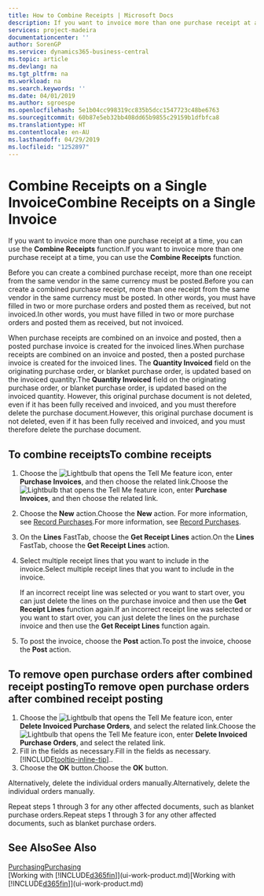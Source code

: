 ```yaml
---
title: How to Combine Receipts | Microsoft Docs
description: If you want to invoice more than one purchase receipt at a time, you can use the Combine Receipts function.
services: project-madeira
documentationcenter: ''
author: SorenGP
ms.service: dynamics365-business-central
ms.topic: article
ms.devlang: na
ms.tgt_pltfrm: na
ms.workload: na
ms.search.keywords: ''
ms.date: 04/01/2019
ms.author: sgroespe
ms.openlocfilehash: 5e1b04cc998319cc835b5dcc1547723c48be6763
ms.sourcegitcommit: 60b87e5eb32bb408dd65b9855c29159b1dfbfca8
ms.translationtype: HT
ms.contentlocale: en-AU
ms.lasthandoff: 04/29/2019
ms.locfileid: "1252897"
---
```

# <a name="combine-receipts-on-a-single-invoice"></a><span data-ttu-id="a225f-103">Combine Receipts on a Single Invoice</span><span class="sxs-lookup"><span data-stu-id="a225f-103">Combine Receipts on a Single Invoice</span></span>
<span data-ttu-id="a225f-104">If you want to invoice more than one purchase receipt at a time, you can use the **Combine Receipts** function.</span><span class="sxs-lookup"><span data-stu-id="a225f-104">If you want to invoice more than one purchase receipt at a time, you can use the **Combine Receipts** function.</span></span>  

<span data-ttu-id="a225f-105">Before you can create a combined purchase receipt, more than one receipt from the same vendor in the same currency must be posted.</span><span class="sxs-lookup"><span data-stu-id="a225f-105">Before you can create a combined purchase receipt, more than one receipt from the same vendor in the same currency must be posted.</span></span> <span data-ttu-id="a225f-106">In other words, you must have filled in two or more purchase orders and posted them as received, but not invoiced.</span><span class="sxs-lookup"><span data-stu-id="a225f-106">In other words, you must have filled in two or more purchase orders and posted them as received, but not invoiced.</span></span>  

<span data-ttu-id="a225f-107">When purchase receipts are combined on an invoice and posted, then a posted purchase invoice is created for the invoiced lines.</span><span class="sxs-lookup"><span data-stu-id="a225f-107">When purchase receipts are combined on an invoice and posted, then a posted purchase invoice is created for the invoiced lines.</span></span> <span data-ttu-id="a225f-108">The **Quantity Invoiced** field on the originating purchase order, or blanket purchase order, is updated based on the invoiced quantity.</span><span class="sxs-lookup"><span data-stu-id="a225f-108">The **Quantity Invoiced** field on the originating purchase order, or blanket purchase order, is updated based on the invoiced quantity.</span></span> <span data-ttu-id="a225f-109">However, this original purchase document is not deleted, even if it has been fully received and invoiced, and you must therefore delete the purchase document.</span><span class="sxs-lookup"><span data-stu-id="a225f-109">However, this original purchase document is not deleted, even if it has been fully received and invoiced, and you must therefore delete the purchase document.</span></span>  

## <a name="to-combine-receipts"></a><span data-ttu-id="a225f-110">To combine receipts</span><span class="sxs-lookup"><span data-stu-id="a225f-110">To combine receipts</span></span>  
1. <span data-ttu-id="a225f-111">Choose the ![Lightbulb that opens the Tell Me feature](media/ui-search/search_small.png "Tell me what you want to do") icon, enter **Purchase Invoices**, and then choose the related link.</span><span class="sxs-lookup"><span data-stu-id="a225f-111">Choose the ![Lightbulb that opens the Tell Me feature](media/ui-search/search_small.png "Tell me what you want to do") icon, enter **Purchase Invoices**, and then choose the related link.</span></span>  
2. <span data-ttu-id="a225f-112">Choose the **New** action.</span><span class="sxs-lookup"><span data-stu-id="a225f-112">Choose the **New** action.</span></span> <span data-ttu-id="a225f-113">For more information, see [Record Purchases](purchasing-how-record-purchases.md).</span><span class="sxs-lookup"><span data-stu-id="a225f-113">For more information, see [Record Purchases](purchasing-how-record-purchases.md).</span></span>  
3. <span data-ttu-id="a225f-114">On the **Lines** FastTab, choose the **Get Receipt Lines** action.</span><span class="sxs-lookup"><span data-stu-id="a225f-114">On the **Lines** FastTab, choose the **Get Receipt Lines** action.</span></span>  
4. <span data-ttu-id="a225f-115">Select multiple receipt lines that you want to include in the invoice.</span><span class="sxs-lookup"><span data-stu-id="a225f-115">Select multiple receipt lines that you want to include in the invoice.</span></span>  

    <span data-ttu-id="a225f-116">If an incorrect receipt line was selected or you want to start over, you can just delete the lines on the purchase invoice and then use the **Get Receipt Lines** function again.</span><span class="sxs-lookup"><span data-stu-id="a225f-116">If an incorrect receipt line was selected or you want to start over, you can just delete the lines on the purchase invoice and then use the **Get Receipt Lines** function again.</span></span>  
5. <span data-ttu-id="a225f-117">To post the invoice, choose the **Post** action.</span><span class="sxs-lookup"><span data-stu-id="a225f-117">To post the invoice, choose the **Post** action.</span></span>  

## <a name="to-remove-open-purchase-orders-after-combined-receipt-posting"></a><span data-ttu-id="a225f-118">To remove open purchase orders after combined receipt posting</span><span class="sxs-lookup"><span data-stu-id="a225f-118">To remove open purchase orders after combined receipt posting</span></span>  
1. <span data-ttu-id="a225f-119">Choose the ![Lightbulb that opens the Tell Me feature](media/ui-search/search_small.png "Tell me what you want to do") icon, enter **Delete Invoiced Purchase Orders**, and select the related link.</span><span class="sxs-lookup"><span data-stu-id="a225f-119">Choose the ![Lightbulb that opens the Tell Me feature](media/ui-search/search_small.png "Tell me what you want to do") icon, enter **Delete Invoiced Purchase Orders**, and select the related link.</span></span>  
2. <span data-ttu-id="a225f-120">Fill in the fields as necessary.</span><span class="sxs-lookup"><span data-stu-id="a225f-120">Fill in the fields as necessary.</span></span> [!INCLUDE[tooltip-inline-tip](includes/tooltip-inline-tip_md.md)]<span data-ttu-id="a225f-121">.</span><span class="sxs-lookup"><span data-stu-id="a225f-121">.</span></span>
3. <span data-ttu-id="a225f-122">Choose the **OK** button.</span><span class="sxs-lookup"><span data-stu-id="a225f-122">Choose the **OK** button.</span></span>  

<span data-ttu-id="a225f-123">Alternatively, delete the individual orders manually.</span><span class="sxs-lookup"><span data-stu-id="a225f-123">Alternatively, delete the individual orders manually.</span></span>

<span data-ttu-id="a225f-124">Repeat steps 1 through 3 for any other affected documents, such as blanket purchase orders.</span><span class="sxs-lookup"><span data-stu-id="a225f-124">Repeat steps 1 through 3 for any other affected documents, such as blanket purchase orders.</span></span>

## <a name="see-also"></a><span data-ttu-id="a225f-125">See Also</span><span class="sxs-lookup"><span data-stu-id="a225f-125">See Also</span></span>  
[<span data-ttu-id="a225f-126">Purchasing</span><span class="sxs-lookup"><span data-stu-id="a225f-126">Purchasing</span></span>](purchasing-manage-purchasing.md)  
<span data-ttu-id="a225f-127">[Working with [!INCLUDE[d365fin](includes/d365fin_md.md)]](ui-work-product.md)</span><span class="sxs-lookup"><span data-stu-id="a225f-127">[Working with [!INCLUDE[d365fin](includes/d365fin_md.md)]](ui-work-product.md)</span></span>
